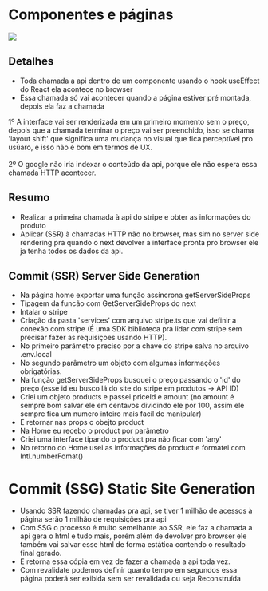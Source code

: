 # Componentes e páginas

![](https://imgur.com/w8cFize.png)

## Detalhes 
* Toda chamada a api dentro de um componente usando o hook useEffect do React ela acontece no browser
* Essa chamada só vai acontecer quando a página estiver pré montada, depois ela faz a chamada

 1º A interface vai ser renderizada em um primeiro momento sem o preço, depois que a chamada terminar o preço vai ser preenchido, isso se chama 'layout shift' que significa
   uma mudança no visual que fica perceptível pro usúaro, e isso não é bom em termos de UX. <br><br>
 2º O google não iria indexar o conteúdo da api, porque ele não espera essa chamada HTTP acontecer.

## Resumo
* Realizar a primeira chamada à api do stripe e obter as informações do produto
* Aplicar (SSR) à chamadas HTTP não no browser, mas sim no server side rendering pra quando o next devolver a interface pronta pro browser ele ja tenha todos os dados da api.

## Commit (SSR) Server Side Generation
* Na página home exportar uma função assíncrona getServerSideProps
* Tipagem da funcão com GetServerSideProps do next
* Intalar o stripe
* Criação da pasta 'services' com arquivo stripe.ts que vai definir a conexão com stripe (É uma SDK biblioteca pra lidar com stripe sem precisar fazer as requisiçoes usando HTTP).
* No primeiro parâmetro preciso por a chave do stripe salva no arquivo .env.local
* No segundo parâmetro um objeto com algumas informações obrigatórias.
* Na função getServerSideProps busquei o preço  passando o 'id' do preço (esse id eu busco lá do site do stripe em produtos -> API ID)
* Criei um objeto products e passei priceId e amount (no amount é sempre bom salvar ele em centavos dividindo ele por 100, assim ele sempre fica um numero inteiro mais facil de manipular)
* E retornar nas props o obejto product
* Na Home eu recebo o product por parâmetro
* Criei uma interface tipando o product pra não ficar com 'any'
* No retorno do Home usei as informações do product e formatei com Intl.numberFomat()

# Commit (SSG) Static Site Generation
* Usando SSR fazendo chamadas pra api, se tiver 1 milhão de acessos à página serão 1 milhão de requisições pra api
* Com SSG o processo é muito semelhante ao SSR, ele faz a chamada a api gera o html e tudo mais, porém além
de devolver pro browser ele também vai salvar esse html de forma estática contendo o resultado final gerado.
* E retorna essa cópia em vez de fazer a chamada a api toda vez.
* Com revalidate podemos definir quanto tempo em segundos essa página poderá ser exibida sem ser revalidada ou seja Reconstruída
